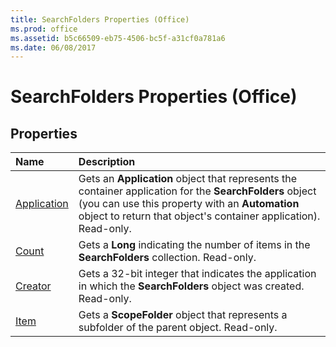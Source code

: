 ```yaml
---
title: SearchFolders Properties (Office)
ms.prod: office
ms.assetid: b5c66509-eb75-4506-bc5f-a31cf0a781a6
ms.date: 06/08/2017
---
```



# SearchFolders Properties (Office)

## Properties



|**Name**|**Description**|
|:-----|:-----|
|[Application](searchfolders-application-property-office.md)|Gets an **Application** object that represents the container application for the **SearchFolders** object (you can use this property with an **Automation** object to return that object's container application). Read-only.|
|[Count](searchfolders-count-property-office.md)|Gets a **Long** indicating the number of items in the **SearchFolders** collection. Read-only.|
|[Creator](searchfolders-creator-property-office.md)|Gets a 32-bit integer that indicates the application in which the **SearchFolders** object was created. Read-only.|
|[Item](searchfolders-item-property-office.md)|Gets a **ScopeFolder** object that represents a subfolder of the parent object. Read-only.|

